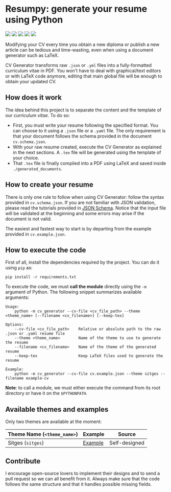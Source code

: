 # Resumpy: generate your resume using Python
![](https://img.shields.io/github/v/release/davidalvarezdlt/cv_generator)
![](https://img.shields.io/badge/python-%3E3.7-blue)
![](https://github.com/davidalvarezdlt/cv_generator/workflows/Unit%20Testing/badge.svg)
[![](https://www.codefactor.io/repository/github/davidalvarezdlt/cv_generator/badge)](https://www.codefactor.io/repository/github/davidalvarezdlt/cv_generator)
![](https://img.shields.io/github/license/davidalvarezdlt/cv_generator)

Modifying your CV every time you obtain a new diploma or publish a new article
can be tedious and time-wasting, even when using a document generator such as
LaTeX.

CV Generator transforms raw `.json` or `.yml` files into a fully-formatted
curriculum vitae in PDF. You won't have to deal with graphical/text editors or
with LaTeX code anymore, editing that main global file will be enough to obtain
your updated CV.

## How does it work
The idea behind this project is to separate the content and the template of our
_curriculum vitae_. To do so:

+ First, you must write your resume following the specified format. You can
choose to it using a `.json` file or a `.yaml` file. The only requirement is
that your document follows the schema provided in the document
`cv.schema.json`.
+ With your raw resume created, execute the CV Generator as explained in the
next sections. A `.tex` file will be generated using the template of your
choice.
+ That `.tex` file is finally compiled into a PDF using LaTeX and saved inside
`./generated_documents`.

## How to create your resume
There is only one rule to follow when using CV Generator: follow the syntax
provided in `cv.schema.json`. If you are not familiar with JSON validation,
please read the tutorials provided in [JSON Schema](https://json-schema.org/).
Notice that the input file will be validated at the beginning and some errors
may arise if the document is not valid.

The easiest and fastest way to start is by departing from the example provided
in `cv.example.json`.

## How to execute the code
First of all, install the dependencies required by the project. You can do it
using `pip` as:

```
pip install -r requirements.txt
```

To execute the code, we must **call the module** directly using the `-m`
argument of Python. The following snippet summarizes available arguments:

```
Usage:
    python -m cv_generator --cv-file <cv_file_path> --theme <theme_name> [--filename <cv_filename>] [--keep-tex]

Options:
    --cv-file <cv_file_path>    Relative or absolute path to the raw .json or .yaml resume file
    --theme <theme_name>        Name of the theme to use to generate the resume
    --filename <cv_filename>    Name of the theme of the generated resume
    --keep-tex                  Keep LaTeX files used to generate the resume

Example:
    python -m cv_generator --cv-file cv.example.json --theme sitges --filename example-cv
```

**Note**: to call a module, we must either execute the command from its root
directory or have it on the `$PYTHONPATH`.

## Available themes and examples
Only two themes are available at the moment:

|Theme Name (`<theme_name>`)|Example|Source|
|-|-|-|
|Sitges (`sitges`)|[Example](/examples/sitges-example.pdf)|Self-designed|

## Contribute
I encourage open-source lovers to implement their designs and to send a pull
request so we can all benefit from it. Always make sure that the code follows
the same structure and that it handles possible missing fields.
